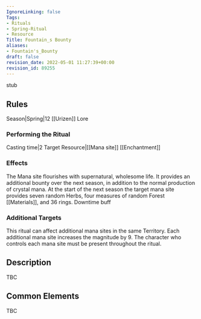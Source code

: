 ```yaml
---
IgnoreLinking: false
Tags:
- Rituals
- Spring-Ritual
- Resource
Title: Fountain_s Bounty
aliases:
- Fountain's_Bounty
draft: false
revision_date: 2022-05-01 11:27:39+00:00
revision_id: 89255
---
```


stub
## Rules
Season|Spring|12
[[Urizen]] Lore
### Performing the Ritual
Casting time|2 Target Resource|[[Mana site]]
[[Enchantment]]
### Effects
The Mana site flourishes with supernatural, wholesome life. It provides an additional bounty over the next season, in addition to the normal production of crystal mana.
At the start of the next season the target mana site provides seven random Herbs, four measures of random Forest [[Materials]], and 36 rings.
Downtime buff
### Additional Targets
This ritual can affect additional mana sites in the same Territory. Each additional mana site increases the magnitude by 9. The character who controls each mana site must be present throughout the ritual.
## Description
TBC
## Common Elements
TBC